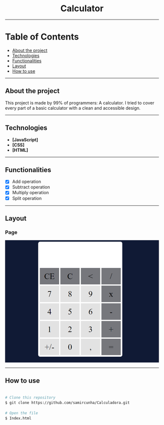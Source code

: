 

<h1 align="center"> 
  Calculator 
</h1>

---

Table of Contents
=================
<!--ts-->
  * [About the project](#-about-project)
  * [Technologies](#-technologies)
  * [Functionalities](#-functionalities)
  * [Layout](#-layout)
  * [How to use](#-how-to-use)
<!--te-->

---

## About the project <a name="-about-project" style="text-decoration:none"></a>

This project is made by 99% of programmers: A calculator. I tried to cover every part of a basic calculator with a clean and accessible design. 

---

## Technologies <a name="-technologies" style="text-decoration:none"></a>
  
- **[JavaScript]**
- **[CSS]**
- **[HTML]**
  
--- 

## Functionalities <a name="-functionalities" style="text-decoration:none"></a>
  
- [x] Add operation 
- [x] Subtract operation 
- [x] Multiply operation
- [x] Split operation 

---

## Layout <a name="-layout" style="text-decoration:none"></a>

### Page
<img src="./calculadora.png">

---

## How to use <a name="-how-to-use" style="text-decoration:none"></a>

```bash

# Clone this repository
$ git clone https://github.com/samircunha/Calculadora.git

# Open the file 
$ Index.html

```
